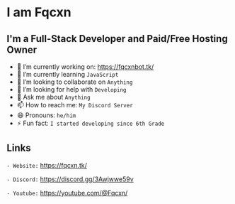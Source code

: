 # I am Fqcxn

## I'm a Full-Stack Developer and Paid/Free Hosting Owner

- 🔭 I’m currently working on: https://fqcxnbot.tk/
- 🌱 I’m currently learning `JavaScript`
- 👯 I’m looking to collaborate on `Anything`
- 🤔 I’m looking for help with `Developing`
- 💬 Ask me about `Anything`
- 📫 How to reach me: `My Discord Server`
- 😄 Pronouns: `he/him`
- ⚡ Fun fact: `I started developing since 6th Grade`

## Links

`- Website:` https://fqcxn.tk/

`- Discord:` https://discord.gg/3Awjwwe59v

`- Youtube:` https://youtube.com/@Fqcxn/

</details>
